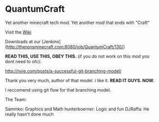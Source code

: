 QuantumCraft
============

Yet another minecraft tech mod. Yet another mod that ends with "Craft"


Visit the [Wiki](https://github.com/sammko/QuantumCraft/wiki)

Downloads at our [Jenkins] (http://theronsminecraft.com:8080/job/QuantumCraft/130/)

<b>READ THIS, USE THIS, OBEY THIS.</b> (if you do not work on this mod you dont need to ofc):

http://nvie.com/posts/a-successful-git-branching-model/

Thank you very much, author of that model. i like it.
<b>READ IT GUYS. NOW.</b>

I reccomend using git flow for that branching model.

The Team:

Sammko: Graphics and Math
hunterboerner: Logic and fun
DJRaffa: He really hasn't done much
